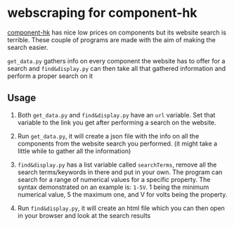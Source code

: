 # webscraping for component-hk

[component-hk](https://component-hk.net) has nice low prices on components but its website search is terrible. These couple of programs are made with the aim of making the search easier.

`get_data.py` gathers info on every component the website has to offer for a search and `find&display.py` can then take all that gathered information and perform a proper search on it

## Usage

1. Both `get_data.py` and `find&display.py` have an `url` variable. Set that variable to the link you get after performing a search on the website.

2. Run `get_data.py`, it will create a json file with the info on all the components from the website search you performed. (it might take a little while to gather all the information)

3. `find&display.py` has a list variable called `searchTerms`, remove all the search terms/keywords in there and put in your own. The program can search for a range of numerical values for a specific property. The syntax demonstrated on an example is: `1-5V`. 1 being the minimum numerical value, 5 the maximum one, and V for volts being the property.

4. Run `find&display.py`, it will create an html file which you can then open in your browser and look at the search results
